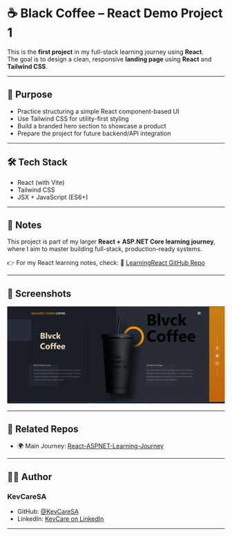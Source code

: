 # ☕ Black Coffee – React Demo Project 1

This is the **first project** in my full-stack learning journey using **React**.  
The goal is to design a clean, responsive **landing page** using **React** and **Tailwind CSS**.

---

## 🎯 Purpose

- Practice structuring a simple React component-based UI
- Use Tailwind CSS for utility-first styling
- Build a branded hero section to showcase a product
- Prepare the project for future backend/API integration

---

## 🛠 Tech Stack

- React (with Vite)
- Tailwind CSS
- JSX + JavaScript (ES6+)

---

## 🧠 Notes

This project is part of my larger **React + ASP.NET Core learning journey**, where I aim to master building full-stack, production-ready systems.

👉 For my React learning notes, check:
📘 [LearningReact GitHub Repo](https://github.com/KevCareSA/LearningReact)

---

## 📸 Screenshots

![Screenshot](./src/assets/image.png)

---

## 🔗 Related Repos

- 🌍 Main Journey: [React-ASPNET-Learning-Journey](https://github.com/KevCareSA/React-ASPNET-Learning-Journey)

---

## 🧑‍💻 Author

### KevCareSA

- GitHub: [@KevCareSA](https://github.com/KevCareSA)
- LinkedIn: [KevCare on LinkedIn](https://linkedin.com/in/😉lebohang-kevin-mokobane-516b892b)

---

